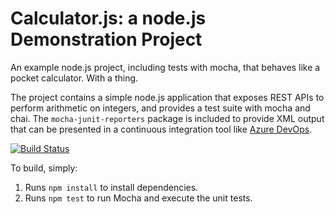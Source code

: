 Calculator.js: a node.js Demonstration Project
==============================================
An example node.js project, including tests with mocha, that behaves like
a pocket calculator.  With a thing.

The project contains a simple node.js application that exposes REST APIs
to perform arithmetic on integers, and provides a test suite with mocha
and chai.  The `mocha-junit-reporters` package is included to provide XML
output that can be presented in a continuous integration tool like
[Azure DevOps](https://azure.com/devops).

[![Build Status](https://dev.azure.com/cerise-microsoft/parts_unlimited/_apis/build/status/hatguyatdisney.calculator?branchName=master)](https://dev.azure.com/cerise-microsoft/parts_unlimited/_build/latest?definitionId=3&branchName=master)

To build, simply:

1. Runs `npm install` to install dependencies.
2. Runs `npm test` to run Mocha and execute the unit tests.

